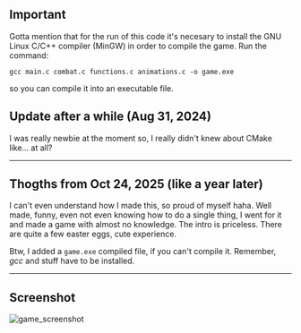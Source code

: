 ## Important
Gotta mention that for the run of this code it's necesary to install the GNU Linux C/C++ compiler (MinGW) in order to compile the game.
Run the command:

```gcc main.c combat.c functions.c animations.c -o game.exe```

so you can compile it into an executable file.

## Update after a while (Aug 31, 2024)
I was really newbie at the moment so, I really didn't knew about CMake like... at all?

---
## Thogths from Oct 24, 2025 (like a year later)
I can't even understand how I made this, so proud of myself haha. Well made, funny, even not even knowing how to do a single thing, I went for it and made a game with almost no knowledge. The intro is priceless. There are quite a few easter eggs, cute experience.

Btw, I added a `game.exe` compiled file, if you can't compile it. Remember, _gcc_ and stuff have to be installed.

---
## Screenshot

![game_screenshot](assets/game_screenshot.jpg)

